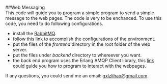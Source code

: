 ##Web Messaging  
This code will guide you to program a simple program to send a simple message to the web pages. The code is very to be enchanced. To use this code, you need to do following configurations.  
* install the [RabbitMQ](http://www.rabbitmq.com).  
* follow this [link](http://koo.fi/blog/2013/02/18/web-messaging-with-rabbitmq-web-stomp-and-sockjs/) to accomplish the configurations of the environment.  
* put the files of the _frontend_ directory in the root folder of the web server.  
* put the files under _backend_ directory to whereever you want.  
* the back end program uses the Erlang AMQP Client library, this [link](http://www.rabbitmq.com/erlang-client-user-guide.html) could guide you how to program to interact with the webpages.  

If any questions, you could send me an email: [gxlzlihao@gmail.com](gxlzlihao@gmail.com). 